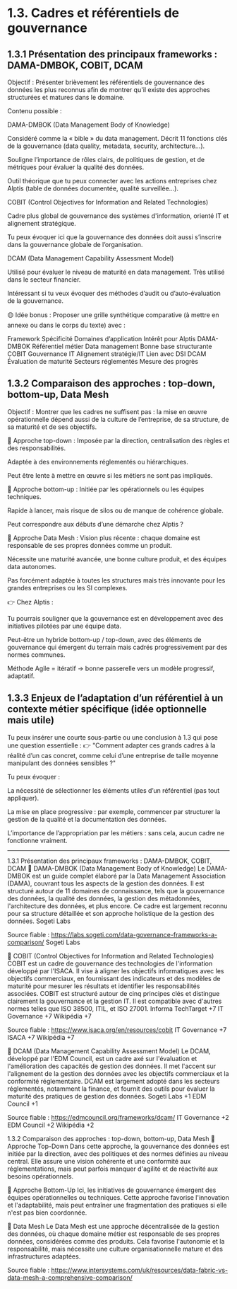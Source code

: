 # 1.3. Cadres et référentiels de gouvernance
## 1.3.1 Présentation des principaux frameworks : DAMA-DMBOK, COBIT, DCAM
Objectif : Présenter brièvement les référentiels de gouvernance des données les plus reconnus afin de montrer qu'il existe des approches structurées et matures dans le domaine.

Contenu possible :

DAMA-DMBOK (Data Management Body of Knowledge)

Considéré comme la « bible » du data management. Décrit 11 fonctions clés de la gouvernance (data quality, metadata, security, architecture...).

Souligne l’importance de rôles clairs, de politiques de gestion, et de métriques pour évaluer la qualité des données.

Outil théorique que tu peux connecter avec les actions entreprises chez Alptis (table de données documentée, qualité surveillée…).

COBIT (Control Objectives for Information and Related Technologies)

Cadre plus global de gouvernance des systèmes d'information, orienté IT et alignement stratégique.

Tu peux évoquer ici que la gouvernance des données doit aussi s’inscrire dans la gouvernance globale de l’organisation.

DCAM (Data Management Capability Assessment Model)

Utilisé pour évaluer le niveau de maturité en data management. Très utilisé dans le secteur financier.

Intéressant si tu veux évoquer des méthodes d’audit ou d’auto-évaluation de la gouvernance.

🟡 Idée bonus : Proposer une grille synthétique comparative (à mettre en annexe ou dans le corps du texte) avec :

Framework	Spécificité	Domaines d’application	Intérêt pour Alptis
DAMA-DMBOK	Référentiel métier	Data management	Bonne base structurante
COBIT	Gouvernance IT	Alignement stratégie/IT	Lien avec DSI
DCAM	Évaluation de maturité	Secteurs réglementés	Mesure des progrès

## 1.3.2 Comparaison des approches : top-down, bottom-up, Data Mesh
Objectif : Montrer que les cadres ne suffisent pas : la mise en œuvre opérationnelle dépend aussi de la culture de l’entreprise, de sa structure, de sa maturité et de ses objectifs.

🔹 Approche top-down :
Imposée par la direction, centralisation des règles et des responsabilités.

Adaptée à des environnements réglementés ou hiérarchiques.

Peut être lente à mettre en œuvre si les métiers ne sont pas impliqués.

🔹 Approche bottom-up :
Initiée par les opérationnels ou les équipes techniques.

Rapide à lancer, mais risque de silos ou de manque de cohérence globale.

Peut correspondre aux débuts d’une démarche chez Alptis ?

🔹 Approche Data Mesh :
Vision plus récente : chaque domaine est responsable de ses propres données comme un produit.

Nécessite une maturité avancée, une bonne culture produit, et des équipes data autonomes.

Pas forcément adaptée à toutes les structures mais très innovante pour les grandes entreprises ou les SI complexes.

👉 Chez Alptis :

Tu pourrais souligner que la gouvernance est en développement avec des initiatives pilotées par une équipe data.

Peut-être un hybride bottom-up / top-down, avec des éléments de gouvernance qui émergent du terrain mais cadrés progressivement par des normes communes.

Méthode Agile = itératif → bonne passerelle vers un modèle progressif, adaptatif.

## 1.3.3 Enjeux de l’adaptation d’un référentiel à un contexte métier spécifique (idée optionnelle mais utile)
Tu peux insérer une courte sous-partie ou une conclusion à 1.3 qui pose une question essentielle :
👉 "Comment adapter ces grands cadres à la réalité d’un cas concret, comme celui d’une entreprise de taille moyenne manipulant des données sensibles ?"

Tu peux évoquer :

La nécessité de sélectionner les éléments utiles d’un référentiel (pas tout appliquer).

La mise en place progressive : par exemple, commencer par structurer la gestion de la qualité et la documentation des données.

L’importance de l’appropriation par les métiers : sans cela, aucun cadre ne fonctionne vraiment.

-----------------------------------------------------------

1.3.1 Présentation des principaux frameworks : DAMA-DMBOK, COBIT, DCAM
🔹 DAMA-DMBOK (Data Management Body of Knowledge)
Le DAMA-DMBOK est un guide complet élaboré par la Data Management Association (DAMA), couvrant tous les aspects de la gestion des données. Il est structuré autour de 11 domaines de connaissance, tels que la gouvernance des données, la qualité des données, la gestion des métadonnées, l'architecture des données, et plus encore. Ce cadre est largement reconnu pour sa structure détaillée et son approche holistique de la gestion des données.
Sogeti Labs

Source fiable : https://labs.sogeti.com/data-governance-frameworks-a-comparison/
Sogeti Labs

🔹 COBIT (Control Objectives for Information and Related Technologies)
COBIT est un cadre de gouvernance des technologies de l'information développé par l'ISACA. Il vise à aligner les objectifs informatiques avec les objectifs commerciaux, en fournissant des indicateurs et des modèles de maturité pour mesurer les résultats et identifier les responsabilités associées. COBIT est structuré autour de cinq principes clés et distingue clairement la gouvernance et la gestion IT. Il est compatible avec d'autres normes telles que ISO 38500, ITIL, et ISO 27001.
Informa TechTarget
+7
IT Governance
+7
Wikipédia
+7

Source fiable : https://www.isaca.org/en/resources/cobit
IT Governance
+7
ISACA
+7
Wikipédia
+7

🔹 DCAM (Data Management Capability Assessment Model)
Le DCAM, développé par l'EDM Council, est un cadre axé sur l'évaluation et l'amélioration des capacités de gestion des données. Il met l'accent sur l'alignement de la gestion des données avec les objectifs commerciaux et la conformité réglementaire. DCAM est largement adopté dans les secteurs réglementés, notamment la finance, et fournit des outils pour évaluer la maturité des pratiques de gestion des données.
Sogeti Labs
+1
EDM Council
+1

Source fiable : https://edmcouncil.org/frameworks/dcam/
IT Governance
+2
EDM Council
+2
Wikipédia
+2

1.3.2 Comparaison des approches : top-down, bottom-up, Data Mesh
🔹 Approche Top-Down
Dans cette approche, la gouvernance des données est initiée par la direction, avec des politiques et des normes définies au niveau central. Elle assure une vision cohérente et une conformité aux réglementations, mais peut parfois manquer d'agilité et de réactivité aux besoins opérationnels.

🔹 Approche Bottom-Up
Ici, les initiatives de gouvernance émergent des équipes opérationnelles ou techniques. Cette approche favorise l'innovation et l'adaptabilité, mais peut entraîner une fragmentation des pratiques si elle n'est pas bien coordonnée.

🔹 Data Mesh
Le Data Mesh est une approche décentralisée de la gestion des données, où chaque domaine métier est responsable de ses propres données, considérées comme des produits. Cela favorise l'autonomie et la responsabilité, mais nécessite une culture organisationnelle mature et des infrastructures adaptées.

Source fiable : https://www.intersystems.com/uk/resources/data-fabric-vs-data-mesh-a-comprehensive-comparison/
